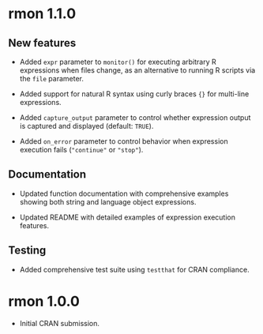 # rmon 1.1.0

## New features

* Added `expr` parameter to `monitor()` for executing arbitrary R expressions when files change, as an alternative to running R scripts via the `file` parameter.

* Added support for natural R syntax using curly braces `{}` for multi-line expressions.

* Added `capture_output` parameter to control whether expression output is captured and displayed (default: `TRUE`).

* Added `on_error` parameter to control behavior when expression execution fails (`"continue"` or `"stop"`).

## Documentation

* Updated function documentation with comprehensive examples showing both string and language object expressions.

* Updated README with detailed examples of expression execution features.

## Testing

* Added comprehensive test suite using `testthat` for CRAN compliance.

# rmon 1.0.0

* Initial CRAN submission.
